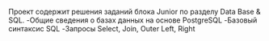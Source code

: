 Проект содержит решения заданий блока Junior по разделу Data Base & SQL.
-Общие сведения о базах данных на основе PostgreSQL
-Базовый синтаксис SQL
-Запросы Select, Join, Outer Left, Right
